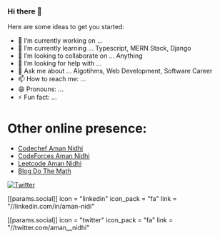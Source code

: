 ### Hi there 👋

<!--
**aman-nidhi/aman-nidhi** is a ✨ _special_ ✨ repository because its `README.md` (this file) appears on your GitHub profile.
-->

Here are some ideas to get you started:

- 🔭 I’m currently working on ... 
- 🌱 I’m currently learning ... Typescript, MERN Stack, Django
- 👯 I’m looking to collaborate on ... Anything
- 🤔 I’m looking for help with ... 
- 💬 Ask me about ... Algotihms, Web Development, Software Career
- 📫 How to reach me: ... 
- 😄 Pronouns: ... 
- ⚡ Fun fact: ...


# Other online presence:
  - [Codechef Aman Nidhi](https://www.codechef.com/users/skyhavoc) 
  - [CodeForces  Aman Nidhi](https://codeforces.com/profile/skyhavoc) 
  - [Leetcode  Aman Nidhi](https://leetcode.com/skyhavoc/) 
  - [Blog Do The Math](https://medium.com/do-the-math/)
  
  
[![Twitter](https://img.shields.io/twitter/url/https/twitter.com/aman__nidhi.svg?style=social&label=Follow%20aman__nidhi)](https://twitter.com/aman__nidhi)

 [[params.social]]
    icon = "linkedin"
    icon_pack = "fa"
    link = "//linkedin.com/in/aman-nidi"


 [[params.social]]
    icon = "twitter"
    icon_pack = "fa"
    link = "//twitter.com/aman__nidhi"
